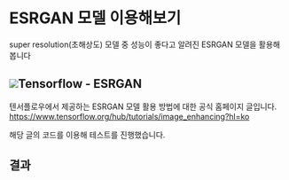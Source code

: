 # ESRGAN 모델 이용해보기
super resolution(초해상도) 모델 중 성능이 좋다고 알려진 ESRGAN 모델을 활용해 봅니다

## [<img src="https://img.shields.io/badge/Tensorflow-FF6F00?style=flat-square&logo=java&logoColor=white">](https://img.shields.io/badge/Python-3776AB?style=flat-square&logo=python&logoColor=white)Tensorflow - ESRGAN
텐서플로우에서 제공하는 ESRGAN 모델 활용 방법에 대한 공식 홈페이지 글입니다.
https://www.tensorflow.org/hub/tutorials/image_enhancing?hl=ko

해당 글의 코드를 이용해 테스트를 진행했습니다.

## 결과
